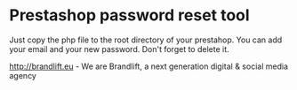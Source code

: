 # Prestashop password reset tool

Just copy the php file to the root directory of your prestahop. You can add your email and your new password. Don't forget to delete it.

http://brandlift.eu - We are Brandlift, a next generation digital & social media agency